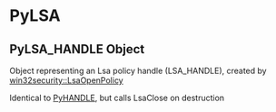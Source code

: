 # PyLSA


## PyLSA\_HANDLE Object

Object representing an Lsa policy handle \(LSA\_HANDLE\), created by [win32security::LsaOpenPolicy](win32security.md#win32securitylsaopenpolicy) 

Identical to [PyHANDLE](PyHANDLE.md), but calls LsaClose on destruction